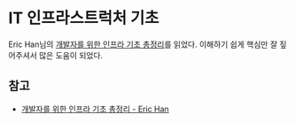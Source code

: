 # IT 인프라스트럭처 기초

Eric Han님의 [개발자를 위한 인프라 기초 총정리](https://futurecreator.github.io/2018/11/09/it-infrastructure-basics/)를 읽었다. 이해하기 쉽게 핵심만 잘 짚어주셔서 많은 도움이 되었다.

## 참고

* [개발자를 위한 인프라 기초 총정리 - Eric Han](https://futurecreator.github.io/2018/11/09/it-infrastructure-basics/)
